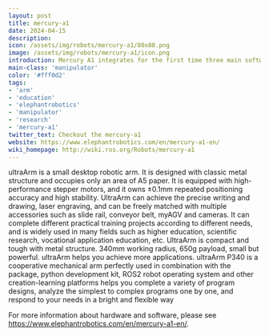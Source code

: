 ```yaml
---
layout: post
title: mercury-a1
date: 2024-04-15
description:
icon: /assets/img/robots/mercury-a1/80x80.png
image: /assets/img/robots/mercury-a1/icon.png
introduction: Mercury A1 integrates for the first time three main software operation modes and more than 10 hardware accessories.   
main-class: 'manipulator'
color: '#fff0d2'
tags:
- 'arm'
- 'education'
- 'elephantrobotics'
- 'manipulator'
- 'research'
- 'mercury-a1'
twitter_text: Checkout the mercury-a1
website: https://www.elephantrobotics.com/en/mercury-a1-en/
wiki_homepage: http://wiki.ros.org/Robots/mercury-a1
---
```


ultraArm is a small desktop robotic arm. It is designed with classic metal structure and occupies only an area of A5 paper. It is equipped with high-performance stepper motors, and it owns ±0.1mm repeated positioning accuracy and high stability. UltraArm can achieve the precise writing and drawing, laser engraving, and can be freely matched with multiple accessories such as slide rail, conveyor belt, myAGV and cameras. It can complete different practical training projects according to different needs, and is widely used in many fields such as higher education, scientific research, vocational application education, etc.
UltraArm is compact and tough with metal structure. 340mm working radius, 650g payload, small but powerful. ultraArm helps you achieve more applications.
ultraArm P340 is a cooperative mechanical arm perfectly used in combination with the package, python development kit, ROS2 robot operating system and other creation-learning platforms helps you complete a variety of program designs, analyze the simplest to complex programs one by one, and respond to your needs in a bright and flexible way

For more information about hardware and software, please see <https://www.elephantrobotics.com/en/mercury-a1-en/>.